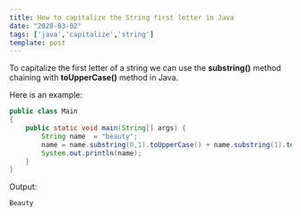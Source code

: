 ```yaml
---
title: How to capitalize the String first letter in Java
date: "2020-03-02"
tags: ['java','capitalize','string']
template: post
---
```


To capitalize the first letter of a string we can use the __substring()__ method chaining with __toUpperCase()__ method in Java.

Here is an example:

```java
public class Main
{
	public static void main(String[] args) {
	    String name  = "beauty";
        name = name.substring(0,1).toUpperCase() + name.substring(1).toLowerCase();
		System.out.println(name);
	}
}
```

Output:

```java
Beauty
```
